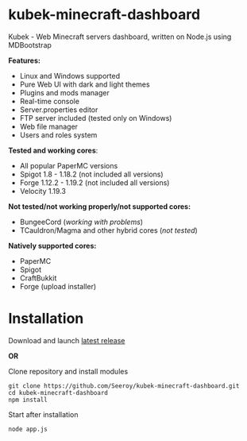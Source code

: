 # kubek-minecraft-dashboard
Kubek - Web Minecraft servers dashboard, written on Node.js using MDBootstrap

**Features:**
- Linux and Windows supported
- Pure Web UI with dark and light themes
- Plugins and mods manager
- Real-time console
- Server.properties editor
- FTP server included (tested only on Windows)
- Web file manager
- Users and roles system

**Tested and working cores**:
- All popular PaperMC versions
- Spigot 1.8 - 1.18.2 (not included all versions)
- Forge 1.12.2 - 1.19.2 (not included all versions)
- Velocity 1.19.3

**Not tested/not working properly/not supported cores:**
- BungeeCord (_working with problems_)
- TCauldron/Magma and other hybrid cores (_not tested_)

**Natively supported cores:**
- PaperMC
- Spigot
- CraftBukkit
- Forge (upload installer)

# Installation

Download and launch [latest release](https://github.com/Seeroy/kubek-minecraft-dashboard/releases/latest)

**OR**

Clone repository and install modules
```
git clone https://github.com/Seeroy/kubek-minecraft-dashboard.git
cd kubek-minecraft-dashboard
npm install
```

Start after installation
```
node app.js
```
